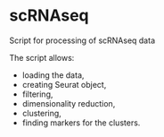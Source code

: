 # scRNAseq

Script for processing of scRNAseq data

The script allows:
- loading the data,
- creating Seurat object,
- filtering,
- dimensionality reduction,
- clustering,
- finding markers for the clusters.
